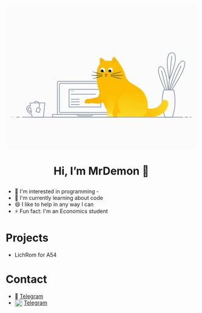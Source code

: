 <img src="https://github.com/MrDemon-LICH/Resouces_for_repositorys/blob/main/image_processing20191129-26734-6lp0s5.gif">

# <p align="center">Hi, I’m MrDemon 👋</p>

- 👀 I'm interested in programming -
- 🌱 I'm currently learning about code
- 😄 I like to help in any way I can
- ⚡ Fun fact: I'm an Economics student
# Projects
- LichRom for A54
# Contact
- 💬 [Telegram](https://t.me/TOM_a54)
- <img align="center" src="https://cdn-icons-png.flaticon.com/512/2111/2111644.png" height="20" width="20"> [Telegram](https://t.me/TOM_a54)

<!---
MrDemon-LICH/MrDemon-LICH is a ✨ special ✨ repository because its `README.md` (this file) appears on your GitHub profile.
You can click the Preview link to take a look at your changes.
--->

